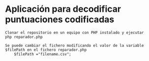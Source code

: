 # Aplicación para decodificar puntuaciones codificadas

    Clonar el repositorio en un equipo con PHP instalado y ejecutar
    php reparador.php

    Se puede cambiar el fichero modificando el valor de la variable $filePath en el fichero reparador.php
        $filePath ="filename.csv";

